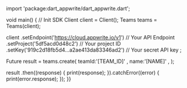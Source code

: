 import 'package:dart_appwrite/dart_appwrite.dart';

void main() { // Init SDK
  Client client = Client();
  Teams teams = Teams(client);

  client
    .setEndpoint('https://cloud.appwrite.io/v1') // Your API Endpoint
    .setProject('5df5acd0d48c2') // Your project ID
    .setKey('919c2d18fb5d4...a2ae413da83346ad2') // Your secret API key
  ;

  Future result = teams.create(
    teamId:'[TEAM_ID]' ,
    name:'[NAME]' ,
  );

  result
    .then((response) {
      print(response);
    }).catchError((error) {
      print(error.response);
  });
}}